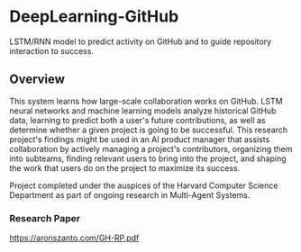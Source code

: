 # DeepLearning-GitHub
LSTM/RNN model to predict activity on GitHub and to guide repository interaction to success.

## Overview
This system learns how large-scale collaboration works on GitHub. LSTM neural networks and machine learning models analyze historical GitHub data, learning to predict both a user's future contributions, as well as determine whether a given project is going to be successful. This research project's findings might be used in an AI product manager that assists collaboration by actively managing a project's contributors, organizing them into subteams, finding relevant users to bring into the project, and shaping the work that users do on the project to maximize its success.

Project completed under the auspices of the Harvard Computer Science Department as part of ongoing research in Multi-Agent Systems.

### Research Paper
https://aronszanto.com/GH-RP.pdf
